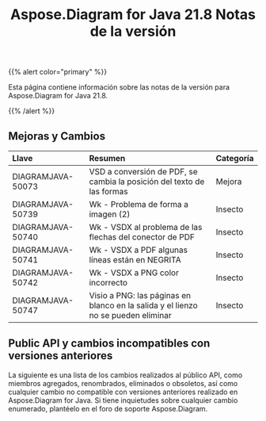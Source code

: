 ﻿---
title: Aspose.Diagram for Java 21.8 Notas de la versión
type: docs
weight: 5
url: /es/java/aspose-diagram-for-java-21-8-release-notes/
---
{{% alert color="primary" %}}

Esta página contiene información sobre las notas de la versión para Aspose.Diagram for Java 21.8.

{{% /alert %}}
## **Mejoras y Cambios**  ##

|**Llave**|**Resumen**|**Categoría**|
|:- |:- |:- |
|DIAGRAMJAVA-50073|VSD a conversión de PDF, se cambia la posición del texto de las formas|Mejora|
|DIAGRAMJAVA-50739|Wk - Problema de forma a imagen (2)|Insecto|
|DIAGRAMJAVA-50740|Wk - VSDX al problema de las flechas del conector de PDF|Insecto|
|DIAGRAMJAVA-50741|Wk - VSDX a PDF algunas líneas están en NEGRITA|Insecto|
|DIAGRAMJAVA-50742|Wk - VSDX a PNG color incorrecto|Insecto|
|DIAGRAMJAVA-50747|Visio a PNG: las páginas en blanco en la salida y el lienzo no se pueden eliminar|Insecto|
## **Public API y cambios incompatibles con versiones anteriores**
La siguiente es una lista de los cambios realizados al público API, como miembros agregados, renombrados, eliminados o obsoletos, así como cualquier cambio no compatible con versiones anteriores realizado en Aspose.Diagram for Java. Si tiene inquietudes sobre cualquier cambio enumerado, plantéelo en el foro de soporte Aspose.Diagram.


